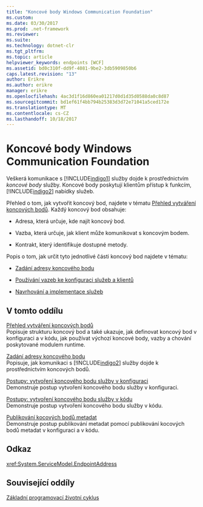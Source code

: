 ```yaml
---
title: "Koncové body Windows Communication Foundation"
ms.custom: 
ms.date: 03/30/2017
ms.prod: .net-framework
ms.reviewer: 
ms.suite: 
ms.technology: dotnet-clr
ms.tgt_pltfrm: 
ms.topic: article
helpviewer_keywords: endpoints [WCF]
ms.assetid: bd0c310f-dd9f-4081-9be2-3db5909850b6
caps.latest.revision: "13"
author: Erikre
ms.author: erikre
manager: erikre
ms.openlocfilehash: 4ac3d1f16d860ea01217d0d1d35d0588da0c8d87
ms.sourcegitcommit: bd1ef61f4bb794b25383d3d72e71041a5ced172e
ms.translationtype: MT
ms.contentlocale: cs-CZ
ms.lasthandoff: 10/18/2017
---
```

# <a name="windows-communication-foundation-endpoints"></a>Koncové body Windows Communication Foundation
Veškerá komunikace s [!INCLUDE[indigo1](../../../includes/indigo1-md.md)] služby dojde k prostřednictvím *koncové body* služby. Koncové body poskytují klientům přístup k funkcím, [!INCLUDE[indigo2](../../../includes/indigo2-md.md)] nabídky služeb.  
  
 Přehled o tom, jak vytvořit koncový bod, najdete v tématu [Přehled vytváření koncových bodů](../../../docs/framework/wcf/endpoint-creation-overview.md). Každý koncový bod obsahuje:  
  
-   Adresa, která určuje, kde najít koncový bod.  
  
-   Vazba, která určuje, jak klient může komunikovat s koncovým bodem.  
  
-   Kontrakt, který identifikuje dostupné metody.  
  
 Popis o tom, jak určit tyto jednotlivé části koncový bod najdete v tématu:  
  
-   [Zadání adresy koncového bodu](../../../docs/framework/wcf/specifying-an-endpoint-address.md)  
  
-   [Používání vazeb ke konfiguraci služeb a klientů](../../../docs/framework/wcf/using-bindings-to-configure-services-and-clients.md)  
  
-   [Navrhování a implementace služeb](../../../docs/framework/wcf/designing-and-implementing-services.md)  
  
## <a name="in-this-section"></a>V tomto oddílu  
 [Přehled vytváření koncových bodů](../../../docs/framework/wcf/endpoint-creation-overview.md)  
 Popisuje strukturu koncový bod a také ukazuje, jak definovat koncový bod v konfiguraci a v kódu, jak používat výchozí koncové body, vazby a chování poskytované modulem runtime.  
  
 [Zadání adresy koncového bodu](../../../docs/framework/wcf/specifying-an-endpoint-address.md)  
 Popisuje, jak komunikaci s [!INCLUDE[indigo2](../../../includes/indigo2-md.md)] služby dojde k prostřednictvím koncových bodů.  
  
 [Postupy: vytvoření koncového bodu služby v konfiguraci](../../../docs/framework/wcf/feature-details/how-to-create-a-service-endpoint-in-configuration.md)  
 Demonstruje postup vytvoření koncového bodu služby v konfiguraci.  
  
 [Postupy: vytvoření koncového bodu služby v kódu](../../../docs/framework/wcf/feature-details/how-to-create-a-service-endpoint-in-code.md)  
 Demonstruje postup vytvoření koncového bodu služby v kódu.  
  
 [Publikování kocových bodů metadat](../../../docs/framework/wcf/publishing-metadata-endpoints.md)  
 Demonstruje postup publikování metadat pomocí publikování kocových bodů metadat v konfiguraci a v kódu.  
  
## <a name="reference"></a>Odkaz  
 <xref:System.ServiceModel.EndpointAddress>  
  
## <a name="related-sections"></a>Související oddíly  
 [Základní programovací životní cyklus](../../../docs/framework/wcf/basic-programming-lifecycle.md)
